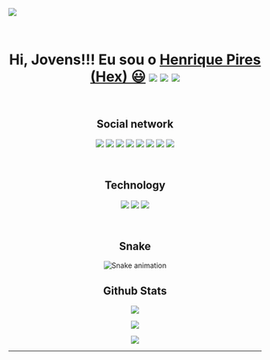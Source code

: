 </p align="center">
<img src="./assets/banner-01.png" />

<p align="center">

<div><br
>
  <h1 align="center">
    Hi, Jovens!!! Eu sou o 
    <a href="">Henrique Pires (Hex) 😃️</a>
    
 <img src="https://badges.pufler.dev/visits/hexcold/hexcol"/> 
 <!-- <img src="https://badges.pufler.dev/years/ritik307"/> -->
 <img src="https://badges.pufler.dev/repos/hexcold"/>
 <img src="https://badges.pufler.dev/commits/monthly/hexcold" />

  </h2>  

</div><br>


<h2 align="center">Social network</h2>

<div align="center">
<p align="center">
 <img src="https://img.shields.io/badge/C-00599C?style=flat-square&logo=c&logoColor=white"/>
<img src="https://img.shields.io/badge/-java-E34A86?style=flat-square&logo=java"/>
<img src="https://img.shields.io/badge/-C++-00599C?style=flat-square&logo=c"/>
<img src="https://img.shields.io/badge/-HTML5-E34F26?style=flat-square&logo=html5&logoColor=white"/>
<img src="https://img.shields.io/badge/-CSS3-1572B6?style=flat-square&logo=css3"/>
<img src="https://img.shields.io/badge/-Bootstrap-563D7C?style=flat-square&logo=bootstrap"/>
<img src="https://img.shields.io/badge/-Git-black?style=flat-square&logo=git"/>
<img src="https://img.shields.io/badge/-GitHub-black?style=flat-square&logo=github"/>
</p>

</div><br>

<h2 align="center">Technology</h2>
<div align="center">

  <a href="https://www.instagram.com/henrq.p/" target="_blank"><img src="https://img.shields.io/badge/-Instagram-%23E4405F?style=for-the-badge&logo=instagram&logoColor=white" target="_blank"></a>
  <a href="https://www.linkedin.com/in/henrique-lima-pires-b4a1361a8/" target="_blank"><img src="https://img.shields.io/badge/-LinkedIn-%230077B5?style=for-the-badge&logo=linkedin&logoColor=white" target="_blank"></a> 
  <a href="mailto:henriquepiresh3@gmail.com"><img src="https://img.shields.io/badge/-Gmail-%23333?style=for-the-badge&logo=gmail&logoColor=white" target="_blank"></a>
  <!--  <a href="https://discord.com/368752905496297482" target="_blank"><img src="https://img.shields.io/badge/Discord-7289DA?style=for-the-badge&logo=discord&logoColor=white" target="_blank"><a> -->

</div><br>

<h2 align="center">Snake</h2>

<div align="center">

  ![Snake animation](https://github.com/Hexcold/Hexcold/blob/output/github-contribution-grid-snake.svg)
  
</div>

<h2 align="center">Github Stats</h2>

<p align = "center"> 
  <img  src = "https://github-readme-stats.vercel.app/api?username=hexcold&show_icons=true&theme=radical&line_height=27">
</P>

<p align = "center">
  <img src = "https://github-readme-stats.vercel.app/api/top-langs/?username=hexcold&hide=html,css,java,shaderlab,kotlin,hlsl&theme=radical">
</p>

<p align = "center">
 <img  src="https://github-readme-streak-stats.herokuapp.com/?user=hexcold&show_icons=true&locale=en&layout=compact&theme=radical&line_height=0" />
</p> 

<hr>

<!-- <div align="center" valign="top"><br>

  <img align="center" alt="React" height="30" width="40" src="https://raw.githubusercontent.com/devicons/devicon/master/icons/react/react-original.svg">
  <img align="center" alt="Redux" height="30" width="40" src="https://raw.githubusercontent.com/devicons/devicon/master/icons/redux/redux-original.svg">
  <img align="center" alt="Js" height="30" width="40" src="https://raw.githubusercontent.com/devicons/devicon/master/icons/javascript/javascript-plain.svg">
  <img align="center" alt="Js" height="30" width="40" src="https://raw.githubusercontent.com/devicons/devicon/master/icons/typescript/typescript-plain.svg">
  <img align="center" alt="HTML" height="30" width="40" src="https://raw.githubusercontent.com/devicons/devicon/master/icons/html5/html5-original.svg">
  <img align="center" alt="CSS" height="30" width="40" src="https://raw.githubusercontent.com/devicons/devicon/master/icons/css3/css3-original.svg">
  <img align="center" alt="nodejs" height="30" width="40" src="https://cdn.worldvectorlogo.com/logos/nodejs-icon.svg">
  <img align="center" alt="Wa-Jest" height="30" width="40" src="https://cdn.jsdelivr.net/gh/devicons/devicon/icons/jest/jest-plain.svg">
  <img align="center" alt="git" height="30" width="40" src="https://raw.githubusercontent.com/devicons/devicon/master/icons/git/git-original.svg">
  <img align="center" alt="github" height="35" width="35" src="/assets/GitHub.png">
  <img align="center" alt="linux" height="30" width="40" src="https://raw.githubusercontent.com/devicons/devicon/master/icons/linux/linux-original.svg">

</div>-->
